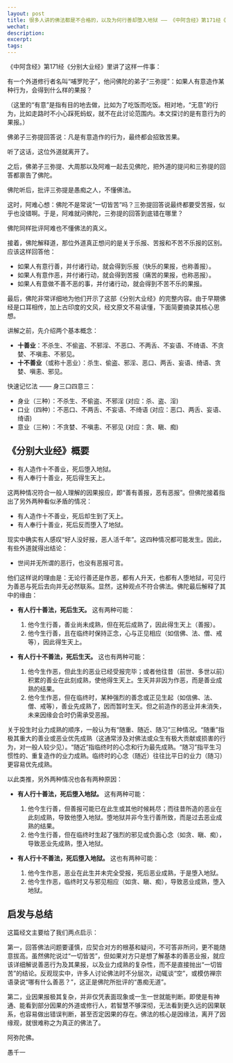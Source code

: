 ```yaml
---
layout: post
title: 很多人讲的佛法都是不合格的，以及为何行善却堕入地狱 —— 《中阿含经》第171经《分别大业经》浅析
wechat:
description:
excerpt:
tags:
---
```


《中阿含经》第171经《分别大业经》里讲了这样一件事：

有一个外道修行者名叫“哺罗陀子”，他问佛陀的弟子“三弥提”：如果人有意造作某种行为，会得到什么样的果报？

（这里的“有意”是指有目的地去做，比如为了吃饭而吃饭。相对地，“无意”的行为，比如走路时不小心踩死蚂蚁，就不在此讨论范围内。本文探讨的是有意行为的果报。）

佛弟子三弥提回答说：凡是有意造作的行为，最终都会招致苦果。

听了这话，这位外道就离开了。

之后，佛弟子三弥提、大周那以及阿难一起去见佛陀，把外道的提问和三弥提的回答都禀告了佛陀。

佛陀听后，批评三弥提是愚痴之人，不懂佛法。

这时，阿难心想：佛陀不是常说“一切皆苦”吗？三弥提回答说最终都要受苦报，似乎也没错啊。于是，阿难就问佛陀，三弥提的回答到底错在哪里？

佛陀同样批评阿难也不懂佛法的真义。

接着，佛陀解释道，那位外道真正想问的是关于乐报、苦报和不苦不乐报的区别。应该这样回答他：
* 如果人有意行善，并付诸行动，就会得到乐报（快乐的果报，也称善报）。
* 如果人有意作恶，并付诸行动，就会得到苦报（痛苦的果报，也称恶报）。
* 如果人有意做不善不恶的事，并付诸行动，就会得到不苦不乐的果报。

最后，佛陀非常详细地为他们开示了这部《分别大业经》的完整内容。由于早期佛经是口耳相传，加上古印度的文风，经文原文不易读懂，下面简要摘录其核心思想。

讲解之前，先介绍两个基本概念：
* **十善业**：不杀生、不偷盗、不邪淫、不恶口、不两舌、不妄语、不绮语、不贪婪、不嗔恚、不邪见。
* **十不善业**（或称十恶业）：杀生、偷盗、邪淫、恶口、两舌、妄语、绮语、贪婪、嗔恚、邪见。

快速记忆法 —— 身三口四意三：
* 身业（三种）：不杀生、不偷盗、不邪淫 (对应：杀、盗、淫)
* 口业（四种）：不恶口、不两舌、不妄语、不绮语 (对应：恶口、两舌、妄语、绮语)
* 意业（三种）：不贪婪、不嗔恚、不邪见 (对应：贪、瞋、痴)

## 《分别大业经》概要
* 有人造作十不善业，死后堕入地狱。
* 有人奉行十善业，死后得生天上。

这两种情况符合一般人理解的因果报应，即“善有善报，恶有恶报”。但佛陀接着指出了另外两种看似矛盾的情况：

* 有人造作十不善业，死后却生到了天上。
* 有人奉行十善业，死后反而堕入了地狱。

现实中确实有人感叹“好人没好报，恶人活千年”。这四种情况都可能发生。因此，有些外道就得出结论：

* 世间并无所谓的恶行，也没有恶报可言。

他们这样说的理由是：无论行善还是作恶，都有人升天，也都有人堕地狱，可见行为善恶与死后去向并无必然联系。显然，这种观点不符合佛法。佛陀最后解释了其中的缘由：

* **有人行十善法，死后生天。** 这有两种可能：
    1.  他今生行善，善业尚未成熟，但在死后成熟了，因此得生天上（善报）。
    2.  他今生行善，且在临终时保持正念，心与正见相应（如信佛、法、僧、戒等），因此得生天上。

* **有人行十不善法，死后生天。** 这也有两种可能：
    1.  他今生作恶，但此生的恶业已经受报完毕；或者他往昔（前世、多世以前）积累的善业在此刻成熟，使他得生天上。生天并非因为作恶，而是善业成熟的结果。
    2.  他今生作恶，但在临终时，某种强烈的善念或正见生起（如信佛、法、僧、戒等），善业先成熟了，因而暂时生天。但之前造作的恶业并未消失，未来因缘会合时仍需承受恶报。

关于投生时业力成熟的顺序，一般认为有“随重、随近、随习”三种情况。“随重”指极其重大的善业或恶业优先成熟（这通常涉及对佛法或众生有极大贡献或损害的行为，对一般人较少见）。“随近”指临终时的心念和行为最先成熟。“随习”指平生习惯性的、重复造作的业力成熟。临终时的心念（随近）往往比平日的业力（随习）更容易优先成熟。

以此类推，另外两种情况也各有两种原因：

* **有人行十善法，死后堕入地狱。** 这有两种可能：
    1.  他今生行善，但善报可能已在此生或其他时候耗尽；而往昔所造的恶业在此刻成熟，导致他堕入地狱。堕地狱并非今生行善所致，而是过去恶业成熟的结果。
    2.  他今生行善，但在临终时生起了强烈的邪见或负面心念（如贪、瞋、痴），导致恶业先成熟，堕入地狱。

* **有人行十不善法，死后堕入地狱。** 这也有两种可能：
    1.  他今生作恶，恶业在此生并未完全受报，死后恶业成熟，于是堕入地狱。
    2.  他今生作恶，临终时又与邪见相应（如贪、瞋、痴），导致恶业成熟，堕入地狱。

## 启发与总结

这篇经文主要给了我们两点启示：

第一，回答佛法问题要谨慎，应契合对方的根基和疑问，不可答非所问，更不能随意拔高。虽然佛陀说过“一切皆苦”，但如果对方只是想了解基本的善恶业报，就应该详细解说善恶行为及其果报，以及业力成熟的复杂性，而不是直接抛出“一切皆苦”的结论。反观现实中，许多人讨论佛法时不分层次，动辄谈“空”，或模仿禅宗语录说“哪有什么善恶？”，这正是佛陀所批评的“愚痴无道”。

第二，业因果报极其复杂，并非仅凭表面现象或一生一世就能判断。即使是有神通、能看到部分因果的外道或修行人，若智慧不够深彻，无法看到更久远的因果联系，也容易做出错误判断，甚至否定因果的存在。佛法的核心是因缘法，离开了因缘观，就很难称之为真正的佛法了。

阿弥陀佛。

愚千一